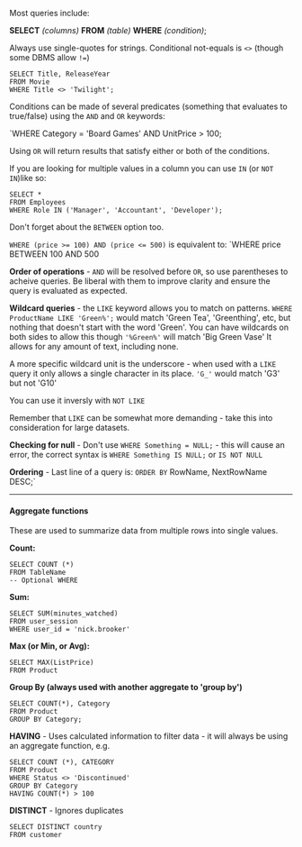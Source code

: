 Most queries include:

**SELECT** *(columns)*
**FROM** *(table)*
**WHERE** *(condition)*;

Always use single-quotes for strings.
Conditional not-equals is `<>` (though some DBMS allow `!=`)

```
SELECT Title, ReleaseYear
FROM Movie
WHERE Title <> 'Twilight';
```

Conditions can be made of several predicates (something that evaluates to true/false) using the `AND` and `OR` keywords:

`WHERE Category = 'Board Games' AND UnitPrice > 100;

Using `OR` will return results that satisfy either or both of the conditions.

If you are looking for multiple values in a column you can use `IN` (or `NOT IN`)like so:

```
SELECT *
FROM Employees
WHERE Role IN ('Manager', 'Accountant', 'Developer');
```

Don't forget about the `BETWEEN` option too.

`WHERE (price >= 100) AND (price <= 500)`
is equivalent to:
`WHERE price BETWEEN 100 AND 500

**Order of operations** - `AND` will be resolved before `OR`, so use parentheses to acheive queries.  Be liberal with them to improve clarity and ensure the query is evaluated as expected.

**Wildcard queries** - the `LIKE` keyword allows you to match on patterns.
`WHERE ProductName LIKE 'Green%';` would match 'Green Tea', 'Greenthing', etc, but nothing that doesn't start with the word 'Green'.  You can have wildcards on both sides to allow this though `'%Green%'` will match 'Big Green Vase'  It allows for any amount of text, including none.

A more specific wildcard unit is the underscore - when used with a `LIKE` query it only allows a single character in its place.  `'G_'` would match 'G3' but not 'G10'

You can use it inversly with `NOT LIKE`

Remember that `LIKE` can be somewhat more demanding - take this into consideration for large datasets.

**Checking for null** - Don't use `WHERE Something = NULL;` - this will cause an error, the correct syntax is `WHERE Something IS NULL;` or `IS NOT NULL`

**Ordering** - Last line of a query is:
`ORDER BY` RowName, NextRowName DESC;`

---

#### Aggregate functions

These are used to summarize data from multiple rows into single values.

**Count:**
```
SELECT COUNT (*)
FROM TableName
-- Optional WHERE
```

**Sum:**
```
SELECT SUM(minutes_watched)
FROM user_session
WHERE user_id = 'nick.brooker'
```

**Max (or Min, or Avg):**
```
SELECT MAX(ListPrice)
FROM Product
```

**Group By (always used with another aggregate to 'group by')**
```
SELECT COUNT(*), Category
FROM Product
GROUP BY Category;
```
**HAVING** - Uses calculated information to filter data - it will always be using an aggregate function, e.g.
```
SELECT COUNT (*), CATEGORY
FROM Product
WHERE Status <> 'Discontinued'
GROUP BY Category
HAVING COUNT(*) > 100
```
**DISTINCT** - Ignores duplicates
```
SELECT DISTINCT country
FROM customer
```
